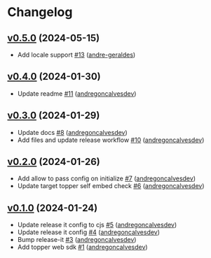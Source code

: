 # Changelog

## [v0.5.0](https://github.com/uphold/topper-web-sdk/releases/tag/v0.5.0) (2024-05-15)
- Add locale support [\#13](https://github.com/uphold/topper-web-sdk/pull/13) ([andre-geraldes](https://github.com/andre-geraldes))

## [v0.4.0](https://github.com/uphold/topper-web-sdk/releases/tag/v0.4.0) (2024-01-30)
- Update readme [\#11](https://github.com/uphold/topper-web-sdk/pull/11) ([andregoncalvesdev](https://github.com/andregoncalvesdev))

## [v0.3.0](https://github.com/uphold/topper-web-sdk/releases/tag/v0.3.0) (2024-01-29)
- Update docs [\#8](https://github.com/uphold/topper-web-sdk/pull/8) ([andregoncalvesdev](https://github.com/andregoncalvesdev))
- Add files and update release workflow [\#10](https://github.com/uphold/topper-web-sdk/pull/10) ([andregoncalvesdev](https://github.com/andregoncalvesdev))

## [v0.2.0](https://github.com/uphold/topper-web-sdk/releases/tag/v0.2.0) (2024-01-26)
- Add allow to pass config on initialize [\#7](https://github.com/uphold/topper-web-sdk/pull/7) ([andregoncalvesdev](https://github.com/andregoncalvesdev))
- Update target topper self embed check [\#6](https://github.com/uphold/topper-web-sdk/pull/6) ([andregoncalvesdev](https://github.com/andregoncalvesdev))

## [v0.1.0](https://github.com/uphold/topper-web-sdk/releases/tag/v0.1.0) (2024-01-24)
- Update release it config to cjs [\#5](https://github.com/uphold/topper-web-sdk/pull/5) ([andregoncalvesdev](https://github.com/andregoncalvesdev))
- Update release it config [\#4](https://github.com/uphold/topper-web-sdk/pull/4) ([andregoncalvesdev](https://github.com/andregoncalvesdev))
- Bump release-it [\#3](https://github.com/uphold/topper-web-sdk/pull/3) ([andregoncalvesdev](https://github.com/andregoncalvesdev))
- Add topper web sdk [\#1](https://github.com/uphold/topper-web-sdk/pull/1) ([andregoncalvesdev](https://github.com/andregoncalvesdev))
